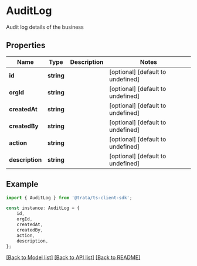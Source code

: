 # AuditLog

Audit log details of the business

## Properties

Name | Type | Description | Notes
------------ | ------------- | ------------- | -------------
**id** | **string** |  | [optional] [default to undefined]
**orgId** | **string** |  | [optional] [default to undefined]
**createdAt** | **string** |  | [optional] [default to undefined]
**createdBy** | **string** |  | [optional] [default to undefined]
**action** | **string** |  | [optional] [default to undefined]
**description** | **string** |  | [optional] [default to undefined]

## Example

```typescript
import { AuditLog } from '@trata/ts-client-sdk';

const instance: AuditLog = {
    id,
    orgId,
    createdAt,
    createdBy,
    action,
    description,
};
```

[[Back to Model list]](../README.md#documentation-for-models) [[Back to API list]](../README.md#documentation-for-api-endpoints) [[Back to README]](../README.md)
